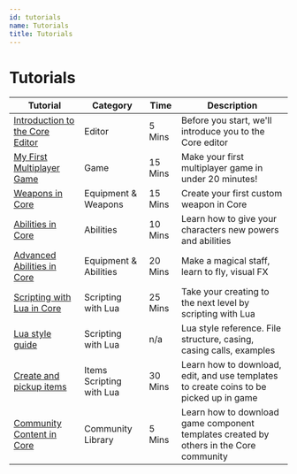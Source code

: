 ```yaml
---
id: tutorials
name: Tutorials
title: Tutorials
---
```


# Tutorials

| Tutorial                                                                     | Category                 | Time    | Description                                                                            |
| ---------------------------------------------------------------------------- | ------------------------ | ------- | -------------------------------------------------------------------------------------- |
| [Introduction to the Core Editor](../../getting_started/editor_intro/)        | Editor                   | 5 Mins  | Before you start, we'll introduce you to the Core editor                               |
| [My First Multiplayer Game](../../getting_started/my_first_multiplayer_game/) | Game                     | 15 Mins | Make your first multiplayer game in under 20 minutes!                                  |
| [Weapons in Core](../../tutorials/gameplay/weapons/)                          | Equipment & Weapons      | 15 Mins | Create your first custom weapon in Core                                                |
| [Abilities in Core](../../tutorials/gameplay/abilities/)                      | Abilities                | 10 Mins | Learn how to give your characters new powers and abilities                             |
| [Advanced Abilities in Core](../../tutorials/gameplay/abilities_advanced/)    | Equipment & Abilities    | 20 Mins | Make a magical staff, learn to fly, visual FX                                          |
| [Scripting with Lua in Core](../../tutorials/gameplay/lua_basics_lightbulb/)  | Scripting with Lua       | 25 Mins | Take your creating to the next level by scripting with Lua                             |
| [Lua style guide](../../tutorials/gameplay/lua_style_guide/)                  | Scripting with Lua       | n/a     | Lua style reference. File structure, casing, casing calls, examples                    |
| [Create and pickup items](../../tutorials/gameplay/lua_basics_manticoin/)     | Items Scripting with Lua | 30 Mins | Learn how to download, edit, and use templates to create coins to be picked up in game |
| [Community Content in Core](../../getting_started/community_content/)         | Community Library        | 5 Mins  | Learn how to download game component templates created by others in the Core community |
